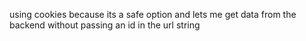 using cookies because its a safe option and lets me get data from the backend without passing an id in the url string
